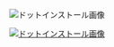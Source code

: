 ![ドットインストール画像](https://dotinstall.com/img/box/main-symbols/ecommerce-seagreen.png?v=20190130)

[![ドットインストール画像](https://dotinstall.com/img/box/main-symbols/ecommerce-seagreen.png?v=20190130)](https://dotinstall.com/home)
